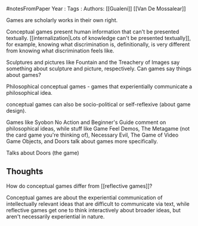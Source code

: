 #notesFromPaper
Year   :
Tags   :
Authors: [[Gualeni]] [[Van De Mossalear]]

Games are scholarly works in their own right.

Conceptual games present human information that can't be presented textually. [[internalization|Lots of knowledge can't be presented textually]], for example, knowing what discrimination is, definitionally, is very different from knowing what discrimination feels like.

Sculptures and pictures like Fountain and the Treachery of Images say something about sculpture and picture, respectively. Can games say things about games?

Philosophical conceptual games - games that experientially communicate a philosophical idea.

conceptual games can also be socio-political or self-reflexive (about game design).

Games like Syobon No Action and Beginner's Guide comment on philosophical ideas, while stuff like Game Feel Demos, The Metagame (not the card game you're thinking of), Necessary Evil, The Game of Video Game Objects, and Doors talk about games more specifically.

Talks about Doors (the game)

Thoughts
--------

How do conceptual games differ from [[reflective games]]?

Conceptual games are about the experiential communication of intellectually relevant ideas that are difficult to communicate via text, while reflective games get one to think interactively about broader ideas, but aren't necessarily experiential in nature.
